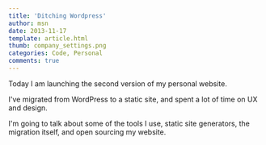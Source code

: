 ```yaml
---
title: 'Ditching Wordpress'
author: msn
date: 2013-11-17
template: article.html
thumb: company_settings.png
categories: Code, Personal
comments: true
---
```


Today I am launching the second version of my personal website.

I've migrated from WordPress to a static site, and spent a lot of time on UX and design.

<span class="more" />

I'm going to talk about some of the tools I use, static site generators, the migration itself, and open sourcing my website.